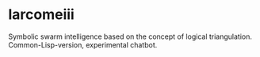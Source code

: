 # larcomeiii
Symbolic swarm intelligence based on the concept of logical triangulation. Common-Lisp-version, experimental chatbot.
